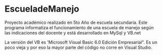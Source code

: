 # EscueladeManejo
Proyecto académico realizado en 5to Año de escuela secundaria. Este programa informatiza el funcionamiento de una escuela de manejo según las indicaciones del docente y está desarrollado en MySql y VB.net

La versión del VB es 'Microsoft Visual Basic 6.0 Edición Empresarial". Es un poco vieja y por eso la mayor parte del código no corre en Visual Studio.
